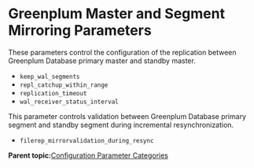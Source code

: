 # Greenplum Master and Segment Mirroring Parameters 

These parameters control the configuration of the replication between Greenplum Database primary master and standby master.

-   `keep_wal_segments`
-   `repl_catchup_within_range`
-   `replication_timeout`
-   `wal_receiver_status_interval`

This parameter controls validation between Greenplum Database primary segment and standby segment during incremental resynchronization.

-   `filerep_mirrorvalidation_during_resync`

**Parent topic:**[Configuration Parameter Categories](../topics/g-configuration-parameter-categories.html)

